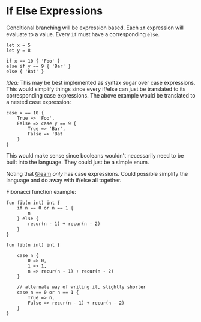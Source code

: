 # If Else Expressions
Conditional branching will be expression based.
Each `if` expression will evaluate to a value.
Every `if` must have a corresponding `else`.

```text
let x = 5
let y = 8

if x == 10 { 'Foo' }
else if y == 9 { 'Bar' }
else { 'Bat' }
```

*Idea:* This may be best implemented as syntax sugar over case expressions.
This would simplify things since every if/else can just be translated to its corresponding case expressions.
The above example would be translated to a nested case expression:

```text
case x == 10 {
	True => 'Foo',
	False => case y == 9 {
		True => 'Bar',
		False => 'Bat
	}
}
```

This would make sense since booleans wouldn't necessarily need to be built into the language.
They could just be a simple enum.

Noting that [Gleam](https://gleam.run/book/tour/case-expressions.html) *only* has case expressions.
Could possible simplify the language and do away with if/else all together.

Fibonacci function example:
```
fun fib(n int) int {
	if n == 0 or n == 1 {
		n
	} else {
		recur(n - 1) + recur(n - 2)
	}
}

fun fib(n int) int {

	case n {
		0 => 0,
		1 => 1,
		n => recur(n - 1) + recur(n - 2)
	}

	// alternate way of writing it, slightly shorter
	case n == 0 or n == 1 {
		True => n,
		False => recur(n - 1) + recur(n - 2)
	}
}
```